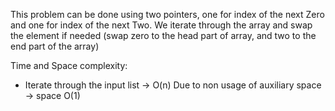 This problem can be done using two pointers, one for index of the next Zero and one for index of the next Two. We iterate through the array and swap the element if needed (swap zero to the head part of array, and two to the end part of the array)

Time and Space complexity:

- Iterate through the input list -> O(n)
  Due to non usage of auxiliary space -> space O(1)
